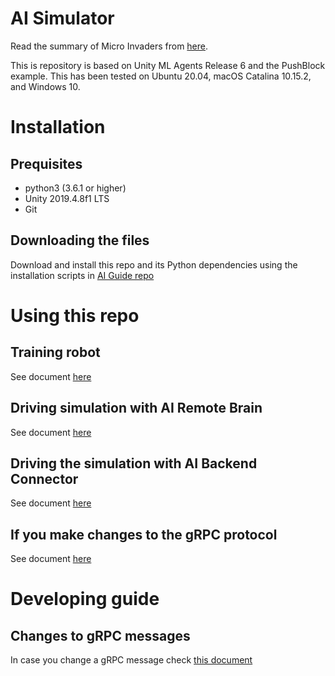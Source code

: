 # AI Simulator

Read the summary of Micro Invaders from [here](https://github.com/robot-uprising-hq/ai-guide).

This is repository is based on Unity ML Agents Release 6 and the PushBlock example. This has been tested on Ubuntu 20.04, macOS Catalina 10.15.2, and Windows 10.


# Installation

## Prequisites

- python3 (3.6.1 or higher)
- Unity 2019.4.8f1 LTS
- Git

## Downloading the files

Download and install this repo and its Python dependencies using the installation scripts in [AI Guide repo](https://github.com/robot-uprising-hq/ai-guide)


# Using this repo

## Training robot
See document [here](docs/Training-the-Agent.md)

## Driving simulation with AI Remote Brain
See document [here](docs/Driving-with-AIRemoteBrain.md)

## Driving the simulation with AI Backend Connector
See document [here](docs/Driving-with-AIBackendConnector.md)

##  If you make changes to the gRPC protocol
See document [here](https://github.com/robot-uprising-hq/ai-guide/blob/master/docs/Generating-gRPC-code.md)

# Developing guide
## Changes to gRPC messages
In case you change a gRPC message check [this document](https://github.com/robot-uprising-hq/ai-guide/blob/master/docs/gRPC-code-generation.md)
